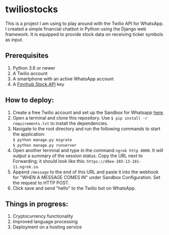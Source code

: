 # twiliostocks
This is a project I am using to play around with the Twilio API for WhatsApp. I created a simple financial chatbot in Python using the Django web framework. It is equipped to provide stock data on receiving ticker symbols as input.

## Prerequisites
1. Python 3.6 or newer
2. A Twilio account
3. A smartphone with an active WhatsApp account
4. A [Finnhub Stock API](https://finnhub.io/) key

## How to deploy:
1. Create a free Twilio account and set up the Sandbox for Whatsapp [here](https://www.twilio.com/console/sms/whatsapp/sandbox).
2. Open a terminal and clone this repository. Use ```$ pip install -r requirements.txt``` to install the dependencies.
3. Navigate to the root directory and run the following commands to start the application: <br />
   ```$ python manage.py migrate```<br />
   ```$ python manage.py runserver```
5. Open another terminal and type in the command ```ngrok http 8000```. It will output a summary of the session status. Copy the URL next to Forwarding; it should look like this: ```https://d9ee-203-13-181-11.ngrok.io```.
6. Append ```/message``` to the end of this URL and paste it into the webhook for "WHEN A MESSAGE COMES IN" under Sandbox Configuration. Set the request to HTTP POST.
7. Click save and send "hello" to the Twilio bot on WhatsApp.

## Things in progress:
1. Cryptocurrency functionality
2. Improved language processing
3. Deployment on a hosting service
